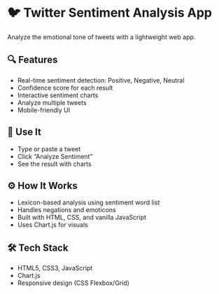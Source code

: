 # 🐦 Twitter Sentiment Analysis App

Analyze the emotional tone of tweets with a lightweight web app.

## 🔍 Features

- Real-time sentiment detection: Positive, Negative, Neutral
- Confidence score for each result
- Interactive sentiment charts
- Analyze multiple tweets
- Mobile-friendly UI

## 🚀 Use It

- Type or paste a tweet
- Click “Analyze Sentiment”
- See the result with charts

## ⚙️ How It Works

- Lexicon-based analysis using sentiment word list
- Handles negations and emoticons
- Built with HTML, CSS, and vanilla JavaScript
- Uses Chart.js for visuals

## 🛠 Tech Stack

- HTML5, CSS3, JavaScript
- Chart.js
- Responsive design (CSS Flexbox/Grid)
